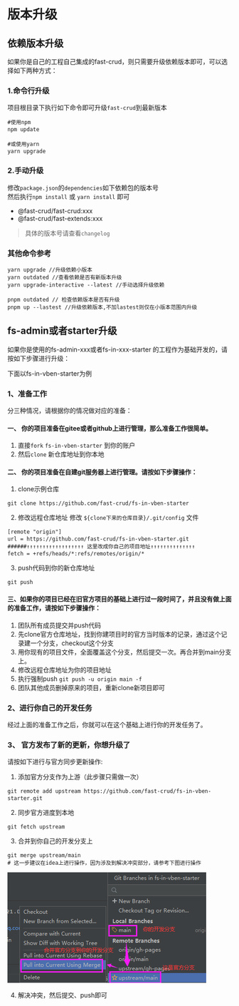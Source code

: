 # 版本升级

## 依赖版本升级
如果你是自己的工程自己集成的fast-crud，则只需要升级依赖版本即可，可以选择如下两种方式：

### 1.命令行升级
项目根目录下执行如下命令即可升级`fast-crud`到最新版本
```
#使用npm
npm update

#或使用yarn 
yarn upgrade
```

### 2.手动升级

修改`package.json`的`dependencies`如下依赖包的版本号    
然后执行`npm install` 或 `yarn install` 即可
   
* @fast-crud/fast-crud:xxx
* @fast-crud/fast-extends:xxx

> 具体的版本号请查看`changelog`

### 其他命令参考
```shell script
yarn upgrade //升级依赖小版本
yarn outdated //查看依赖是否有新版本升级
yarn upgrade-interactive --latest //手动选择升级依赖

pnpm outdated // 检查依赖版本是否有升级
pnpm up --lastest //升级依赖版本,不加lastest则仅在小版本范围内升级
```


## fs-admin或者starter升级
如果你是使用的fs-admin-xxx或者fs-in-xxx-starter 的工程作为基础开发的，请按如下步骤进行升级：

下面以fs-in-vben-starter为例
### 1、准备工作
分三种情况，请根据你的情况做对应的准备：

#### 一、 你的项目准备在gitee或者github上进行管理，那么准备工作很简单。
1. 直接`fork` `fs-in-vben-starter` 到你的账户 
2. 然后`clone` 新仓库地址到你本地


#### 二、 你的项目准备在自建git服务器上进行管理。请按如下步骤操作：

1. clone示例仓库 
```shell
git clone https://github.com/fast-crud/fs-in-vben-starter
```

  2. 修改远程仓库地址
修改 `${clone下来的仓库目录}/.git/config` 文件
```shell
[remote "origin"]
url = https://github.com/fast-crud/fs-in-vben-starter.git
######↑↑↑↑↑↑↑↑↑↑↑↑↑↑↑↑↑↑ 这里改成你自己的项目地址↑↑↑↑↑↑↑↑↑↑↑↑↑↑
fetch = +refs/heads/*:refs/remotes/origin/*
```

3. push代码到你的新仓库地址
```shell
git push
```

#### 三、如果你的项目已经在旧官方项目的基础上进行过一段时间了，并且没有做上面的准备工作，请按如下步骤操作：
1. 团队所有成员提交并push代码
2. 先clone官方仓库地址，找到你建项目时的官方当时版本的记录，通过这个记录建一个分支，checkout这个分支
3. 用你现有的项目文件，全面覆盖这个分支，然后提交一次。再合并到main分支上。
4. 修改远程仓库地址为你的项目地址
5. 执行强制push `git push -u origin main -f`  
6. 团队其他成员删掉原来的项目，重新clone新项目即可

### 2、进行你自己的开发任务
经过上面的准备工作之后，你就可以在这个基础上进行你的开发任务了。

### 3、 官方发布了新的更新，你想升级了
请按如下进行与官方同步更新操作:
1.  添加官方分支作为上游（此步骤只需做一次）
```shell
git remote add upstream https://github.com/fast-crud/fs-in-vben-starter.git
```
2.  同步官方进度到本地
```shell
git fetch upstream
```
3.  合并到你自己的开发分支上
```shell
git merge upstream/main
# 这一步建议在idea上进行操作，因为涉及到解决冲突部分，请参考下图进行操作
```

![](../../../../images/merge-upgreade.png)

4. 解决冲突，然后提交、push即可
